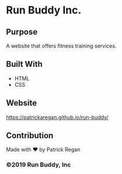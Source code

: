 # Run Buddy Inc.

## Purpose
A website that offers fitness training services.

## Built With
* HTML
* CSS

## Website
https://patrickaregan.github.io/run-buddy/

## Contribution
Made with ❤️ by Patrick Regan

### ©️2019 Run Buddy, Inc

